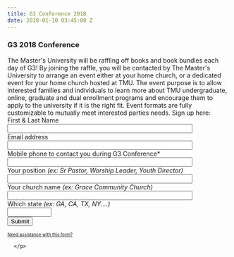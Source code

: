 ```yaml
---
title: G3 Conference 2018
date: 2018-01-10 03:45:00 Z
---
```


<!-- FORM: BODY SECTION -->
<div class="wFormContainer"  >

  <style type="text/css">
                #tfa_1,
                *[id^="tfa_1["] {
                    width: 420px !important;
                }
                #tfa_1-D,
                *[id^="tfa_1["][class~="field-container-D"] {
                    width: auto !important;
                }
            
                #tfa_2,
                *[id^="tfa_2["] {
                    width: 420px !important;
                }
                #tfa_2-D,
                *[id^="tfa_2["][class~="field-container-D"] {
                    width: auto !important;
                }
            
                #tfa_3,
                *[id^="tfa_3["] {
                    width: 420px !important;
                }
                #tfa_3-D,
                *[id^="tfa_3["][class~="field-container-D"] {
                    width: auto !important;
                }
            
                #tfa_3-L,
                label[id^="tfa_3["] {
                    width: 490px !important;
                }
            
                #tfa_4,
                *[id^="tfa_4["] {
                    width: 420px !important;
                }
                #tfa_4-D,
                *[id^="tfa_4["][class~="field-container-D"] {
                    width: auto !important;
                }
            
                #tfa_4-L,
                label[id^="tfa_4["] {
                    width: 470px !important;
                }
            
                #tfa_5,
                *[id^="tfa_5["] {
                    width: 420px !important;
                }
                #tfa_5-D,
                *[id^="tfa_5["][class~="field-container-D"] {
                    width: auto !important;
                }
            
                #tfa_5-L,
                label[id^="tfa_5["] {
                    width: 490px !important;
                }
            
                #tfa_6,
                *[id^="tfa_6["] {
                    width: 100px !important;
                }
                #tfa_6-D,
                *[id^="tfa_6["][class~="field-container-D"] {
                    width: auto !important;
                }
            
                #tfa_6-L,
                label[id^="tfa_6["] {
                    width: 490px !important;
                }
            </style><div class=""><div class="wForm" id="tfa_0-WRPR" dir="ltr">
<div class="codesection" id="code-tfa_0"></div>
<h3 class="wFormTitle" id="tfa_0-T">G3 2018 Conference&nbsp;</h3>
<form method="post" action="https://masters.tfaforms.net/responses/processor" class="hintsBelow labelsAbove" id="tfa_0">
<div class="htmlSection" id="tfa_7"><div class="htmlContent" id="tfa_7-HTML">The Master's University will be raffling off books and book bundles each day of G3! By joining the raffle, you will be contacted by The Master's University to arrange an event either at your home church, or a dedicated event for your home church hosted at TMU. The event purpose is to allow interested families and individuals to learn more about TMU undergraduate, online, graduate and dual enrollment programs and encourage them to apply to the university if it is the right fit. Event formats are fully customizable to mutually meet interested parties needs. Sign up here:</div></div>
<div class="oneField field-container-D     " id="tfa_1-D">
<label id="tfa_1-L" for="tfa_1" class="label preField reqMark">First &amp; Last Name</label><br><div class="inputWrapper"><input type="text" id="tfa_1" name="tfa_1" value="" placeholder="" title="First &amp; Last Name" class="required"></div>
</div>
<div class="oneField field-container-D     " id="tfa_2-D">
<label id="tfa_2-L" for="tfa_2" class="label preField reqMark">Email address</label><br><div class="inputWrapper"><input type="text" id="tfa_2" name="tfa_2" value="" placeholder="" title="Email address*" class="validate-email required"></div>
</div>
<div class="oneField field-container-D     " id="tfa_3-D">
<label id="tfa_3-L" for="tfa_3" class="label preField reqMark">Mobile phone to contact you during G3 Conference*</label><br><div class="inputWrapper"><input type="text" id="tfa_3" name="tfa_3" value="" placeholder="" autoformat="###-###-####" title="Mobile phone to contact you during G3 Conference" class="validate-custom /^([\(]{1}[0-9]{3}[\)]{1}[\.| |\-]{0,1}|^[0-9]{3}[\.|\-| ]?)?[0-9]{3}(\.|\-| )?[0-9]{4}$/ required"></div>
</div>
<div class="oneField field-container-D     " id="tfa_4-D">
<label id="tfa_4-L" for="tfa_4" class="label preField ">Your position <span style="font-weight: normal;"><i>(ex: Sr Pastor, Worship Leader, Youth Director)</i></span></label><br><div class="inputWrapper"><input type="text" id="tfa_4" name="tfa_4" value="" placeholder="" title="Your position (ex: Sr Pastor, Worship Leader, Youth Director)" class=""></div>
</div>
<div class="oneField field-container-D     " id="tfa_5-D">
<label id="tfa_5-L" for="tfa_5" class="label preField reqMark">Your church name <span style="font-weight: normal;"><i>(ex: Grace Community Church)</i></span></label><br><div class="inputWrapper"><input type="text" id="tfa_5" name="tfa_5" value="" placeholder="" title="Your church name (ex: Grace Community Church)" class="required"></div>
</div>
<div class="oneField field-container-D     " id="tfa_6-D">
<label id="tfa_6-L" for="tfa_6" class="label preField ">Which state <span style="font-weight: normal;"><i>(ex: GA, CA, TX, NY....)</i></span></label><br><div class="inputWrapper"><input type="text" id="tfa_6" name="tfa_6" value="" placeholder="" title="Which state (ex: GA, CA, TX, NY....)" class=""></div>
</div>
<div class="actions" id="tfa_0-A"><input type="submit" class="primaryAction" value="Submit"></div>
<div style="clear:both"></div>
<input type="hidden" value="217739" name="tfa_dbFormId" id="tfa_dbFormId"><input type="hidden" value="" name="tfa_dbResponseId" id="tfa_dbResponseId"><input type="hidden" value="9d9f7d3b772bbd8e1af49005588ff0bf" name="tfa_dbControl" id="tfa_dbControl"><input type="hidden" value="4" name="tfa_dbVersionId" id="tfa_dbVersionId"><input type="hidden" value="" name="tfa_switchedoff" id="tfa_switchedoff">
</form>
</div></div>

  <p class="supportInfo" >
        <a href="https://masters.tfaforms.net/forms/help/217739" target="new" style="font-size: 0.7em;">
      Need assistance with this form?    </a>

      </p>

</div>